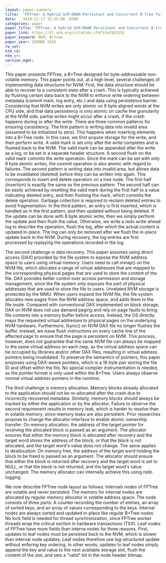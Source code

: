```yaml
---
layout: paper-summary
title:  "FPTree: A Hybrid SCM-DRAM Persistent and Concurrent B-Tree for Storage Class Memory"
date:   2019-11-17 15:35:00 -0500
categories: paper
paper_title: "FPTree: A Hybrid SCM-DRAM Persistent and Concurrent B-Tree for Storage Class Memory"
paper_link: https://dl.acm.org/citation.cfm?id=2915251
paper_keyword: NVM; B+Tree
paper_year: SIGMOD 2016
rw_set:
htm_cd:
htm_cr:
version_mgmt:
---
```


This paper presents FPTree, a B+Tree designed for byte-addressable non-volatile memory. This paper points out, at a high 
level, several challenges of implementing data structures for NVM. First, the data structure should be able to recover to
a consistent state after a crash. This is typically achieved by flushing certain data back to the NVM to enforce write
ordering between metadata (commit mark, log entry, etc.) and data using persistence barrier. Considering that NVM writes
are only atomic on 8 byte aligned words at the CPU side, and that data persistency is only atomic on cache line granularity
at the NVM side, partial writes might occur after a crash, if the crash happens during or after the write. There are three 
common patterns for ensuring consistency. The first pattern is writing data into invalid area (assumed to be initialized
to zero). This happens when inserting elements into a B+Tree node. In this case, we first acquire storage for the write, 
and then perform write. A valid mark is set only after the write completes and is flushed back to the NVM. The valid mark 
can be appended after the write as a log, or be set in a separate header structure. A second flush on the valid mark commits 
the write operation. Since the mark can be set with only 8 byte atomic writes, the commit operation is also atomic with 
regard to failures. The second pattern is writing data into invalid area, but allows data to be invalidated (deleted) before 
they can be written into again. This corresponds to insert and delete operation on a tree node. The first half (insertion)
is exactly the same as the previous pattern. The second half can be easily achieved by resetting the valid mark during 
the first half to a value indicating deleted entry, and then flushing the mark, which commits the delete operation. 
Garbage collection is required to reclaim deleted entries to avoid fragmentation. In the third pattern, an entry is first
inserted, which is handled as in the first pattern, and then updated without being deleted. If the update can be done with
8 byte atomic write, then we simply perform the update and then flush the value. Otherwise, we write a redo write-ahead 
log to describe the operation, flush the log, after which the actual content is updated in-place. The log can only be 
removed after we flush the in-place update back to the NVM. During recovery, the log entries are first processed by replaying
the operations recorded in the log.

The second challenge is data recovery. This paper assumes using direct access (DAX) provided by the file system to expose
the NVM address space to users using virtual memory. Users need to call mmap() on the NVM file, which allocates a range 
of virtual addresses that are mapped to the corresponding physical pages that are used to store the content of the file. 
DAX provides better control over access permission and storage management, since the file system only exposes the part of 
physical addresses that are used to store the file to users. Unrelated NVM storage is protected by the MMU. When users 
expand the NVM file, the file system allocates new pages from the NVM address space, and adds them to the file inode. 
Compared with conventional DAX implemented on block storage, DAX on NVM does not use damand paging and rely on page faults
to bring file contents into a memory buffer before access. Instead, the OS directly maps the requested virtual addresses
to physical pages on the underlying NVM hardware. Furthermore, fsync() on NVM DAX file no longer flushes the buffer. Instead,
we issue flush instructions on every cache line of the affected page to ensure that the page is persistent on NVM.
This process, however, does not guarantee that the same NVM file can always be mapped to the same virtual address on each
map, as the virtual address space can be occupied by libraries and/or other DAX files, reaulting in virtual address pointers
being invalidated. To preserve the semantics of pointers, this paper proposes using DAX-aware pointers, which is a 16 byte
pair storing the file ID and offset within the file. No special compiler instrumentation is needed, as the pointer
format is only used within the B+Tree. Users always observe normal virtual address pointers in the rumtime. 

The third challenge is memory allocation. Memory blocks already allocated to the application should not be re-allocated
after the crash due to incorrectly recovered metadata. Similarly, memory blocks should always be tracked by either 
the application or by the allocator. Failure to observe the second requirement results in memory leak, which is harder
to resolve than in volatile memory, since memory leaks are also persistent. Prior researches propose to change the 
allocator interface to enable atomic ownership transfer: On memory allocation, the address of the target pointer
for receiving the allocated block is passed as an argument. The allocator ensures that either the memory block
is allocated after recovery and the target word stores the address of the block, or that the block is not allocated,
and the target word's value does not change. The same applies to deallocation: On memory free, the address of the 
target word holding the block to be freed is passed as an argument. The allocator should ensure that either the 
block is returned after recovery and the target word is set to NULL, or that the block is not returned, and the 
target word's value unchanged. The memory allocator can internally achieve this using redo logging. 

We now describe FPTree node layout as follows. Internals nodes of FPTree are volatile and never persisted. The memory
for internal nodes are allocated by regular memory allocator in volatile address space. The node consists of three
parts: A counter recording the number of entries, an array of sorted keys, and an array of values corresponding to the 
keys. Internal nodes are always sorted and updated in-place like regular B+Tree nodes. No lock field is needed for 
thread synchronization, since FPTree worker threads wrap the critical section in hardware transactions (TSX). Leaf nodes
of FPTree have more fields than interna nodes for three reasons. First, updates to leaf nodes must be persisted
back to the NVM, which is slower than internal node updates. Leaf nodes therefore use log-structured update without 
enforing key ordering. In other words, updates to leaf nodes simply append the key and value to the next available
storage slot, flush the content of the slot, and sets a "valid" bit in the node header bitmap. 